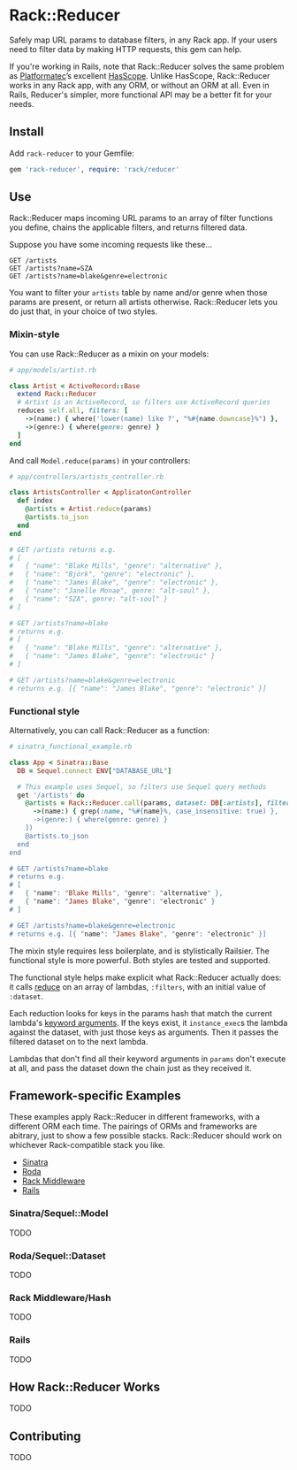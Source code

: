 Rack::Reducer
==========================================
Safely map URL params to database filters, in any Rack app. If your users need
to filter data by making HTTP requests, this gem can help.

If you're working in Rails, note that Rack::Reducer solves the same problem
as [Platformatec][1]’s excellent [HasScope][2]. Unlike HasScope, Rack::Reducer
works in any Rack app, with any ORM, or without an ORM at all. Even in Rails,
Reducer's simpler, more functional API may be a better fit for your needs.

Install
------------------------------------------
Add `rack-reducer` to your Gemfile:

```ruby
gem 'rack-reducer', require: 'rack/reducer'
```

Use
------------------------------------------
Rack::Reducer maps incoming URL params to an array of filter functions you
define, chains the applicable filters, and returns filtered data.

Suppose you have some incoming requests like these...

`GET /artists`  
`GET /artists?name=SZA`  
`GET /artists?name=blake&genre=electronic`

You want to filter your `artists` table by name and/or genre when those
params are present, or return all artists otherwise. Rack::Reducer lets you do
just that, in your choice of two styles.

### Mixin-style
You can use Rack::Reducer as a mixin on your models:

```ruby
# app/models/artist.rb

class Artist < ActiveRecord::Base
  extend Rack::Reducer
  # Artist is an ActiveRecord, so filters use ActiveRecord queries
  reduces self.all, filters: [
    ->(name:) { where('lower(name) like ?', "%#{name.downcase}%") },
    ->(genre:) { where(genre: genre) }
  ]
end
```

And call `Model.reduce(params)` in your controllers:

```ruby
# app/controllers/artists_controller.rb

class ArtistsController < ApplicatonController
  def index
    @artists = Artist.reduce(params)
    @artists.to_json
  end
end

# GET /artists returns e.g.
# [
#   { "name": "Blake Mills", "genre": "alternative" },
#   { "name": "Björk", "genre": "electronic" },
#   { "name": "James Blake", "genre": "electronic" },
#   { "name": "Janelle Monae", genre: "alt-soul" },
#   { "name": "SZA", genre: "alt-soul" }
# ]

# GET /artists?name=blake
# returns e.g.
# [
#   { "name": "Blake Mills", "genre": "alternative" },
#   { "name": "James Blake", "genre": "electronic" }
# ]

# GET /artists?name=blake&genre=electronic
# returns e.g. [{ "name": "James Blake", "genre": "electronic" }]
```

### Functional style
Alternatively, you can call Rack::Reducer as a function:

```ruby
# sinatra_functional_example.rb

class App < Sinatra::Base
  DB = Sequel.connect ENV["DATABASE_URL"]

  # This example uses Sequel, so filters use Sequel query methods
  get '/artists' do
    @artists = Rack::Reducer.call(params, dataset: DB[:artists], filters: [
      ->(name:) { grep(:name, "%#{name}%, case_insensitive: true) },
      ->(genre:) { where(genre: genre) }
    ])
    @artists.to_json
  end
end

# GET /artists?name=blake
# returns e.g.
# [
#   { "name": "Blake Mills", "genre": "alternative" },
#   { "name": "James Blake", "genre": "electronic" }
# ]

# GET /artists?name=blake&genre=electronic
# returns e.g. [{ "name": "James Blake", "genre": "electronic" }]
```

The mixin style requires less boilerplate, and is stylistically Railsier.
The functional style is more powerful. Both styles are tested and supported.

The functional style helps make explicit what Rack::Reducer actually does: it
calls [reduce][reduce] on an array of lambdas, `:filters`, with an initial
value of `:dataset`.

Each reduction looks for keys in the params hash that match the
current lambda's [keyword arguments][keywords]. If the keys exist, it
`instance_exec`s the lambda against the dataset, with just those keys as
arguments. Then it passes the filtered dataset on to the next lambda.

Lambdas that don't find all their keyword arguments in `params` don't execute
at all, and pass the dataset down the chain just as they received it.

Framework-specific Examples
---------------------------
These examples apply Rack::Reducer in different frameworks, with a different
ORM each time. The pairings of ORMs and frameworks are abitrary, just to show
a few possible stacks. Rack::Reducer should work on whichever Rack-compatible
stack you like.

- [Sinatra](#sinatrasequelmodel)
- [Roda](#rodasequeldataset)
- [Rack Middleware](#rack-middlewarehash)
- [Rails](#rails)

### Sinatra/Sequel::Model
TODO

### Roda/Sequel::Dataset
TODO

### Rack Middleware/Hash
TODO

### Rails
TODO

How Rack::Reducer Works
-----------------------
TODO

Contributing
------------
TODO


[1]: http://plataformatec.com.br/
[2]: https://github.com/plataformatec/has_scope
[sinatra]: https://github.com/sinatra/sinatra
[sequel]: https://github.com/jeremyevans/sequel
[reduce]: http://ruby-doc.org/core-2.5.0/Enumerable.html#method-i-reduce
[keywords]: https://robots.thoughtbot.com/ruby-2-keyword-arguments
